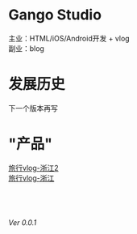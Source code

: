 <!DOCTYPE html>
<html>
  <body>
    <h1>Gango Studio</h1>
      <p>主业：HTML/iOS/Android开发 + vlog<br/>
        副业：blog
      </p>
    <h1>发展历史</h1>
      <p>下一个版本再写</p>
    <h1>"产品"</h1>
      <a href = "https://www.bilibili.com/video/BV1dy4y1Y7AH" >旅行vlog-浙江2 </a>
      <br/>
      <a href = "https://www.bilibili.com/video/BV1SN411R7zY" >旅行vlog-浙江 </a>
    <br/>
    <br/>
    <br/>
    <br/>
    <h6>Ver 0.0.1</h6>
  </body>
</html>
